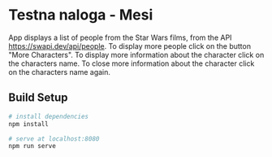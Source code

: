 # Testna naloga - Mesi

App displays a list of people from the Star Wars films, from the API https://swapi.dev/api/people.
To display more people click on the button "More Characters".
To display more information about the character click on the characters name. To close more information about the character click on the characters name again.

## Build Setup

``` bash
# install dependencies
npm install

# serve at localhost:8080
npm run serve
```
